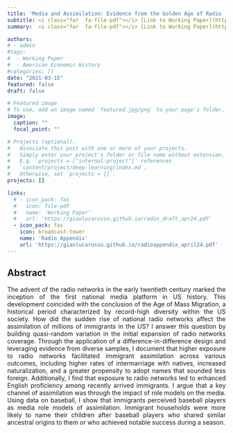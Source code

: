 ```yaml
---
title: 'Media and Assimilation: Evidence from the Golden Age of Radio (2024)'
subtitle: <i class="far  fa-file-pdf"></i> [Link to Working Paper](https://gianlucarusso.github.io/radio_draft_apr24.pdf) <i class="far  fa-file-pdf"></i> [SSRN Working Paper](https://papers.ssrn.com/sol3/papers.cfm?abstract_id=4813824) <br> 
summary:  <i class="far  fa-file-pdf"></i> [Link to Working Paper](https://gianlucarusso.github.io/radio_draft_apr24.pdf) <i class="far  fa-file-pdf"></i> [SSRN Working Paper](https://papers.ssrn.com/sol3/papers.cfm?abstract_id=4813824) <i class="fas  fa-broadcast-tower"></i> [Radio Appendix](https://gianlucarusso.github.io/radioappendix_april24.pdf)

authors:
# - admin
#tags:
#  - Working Paper
#  - American Economic History
#categories: []
date: "2021-03-15"
featured: false
draft: false

# Featured image
# To use, add an image named `featured.jpg/png` to your page's folder.
image:
  caption: ""
  focal_point: ""

# Projects (optional).
#   Associate this post with one or more of your projects.
#   Simply enter your project's folder or file name without extension.
#   E.g. `projects = ["internal-project"]` references
#   `content/project/deep-learning/index.md`.
#   Otherwise, set `projects = []`.
projects: []

links:
  # - icon_pack: fas
  #   icon: file-pdf
  #   name: 'Working Paper'
  #   url: 'https://gianlucarusso.github.io/radio_draft_apr24.pdf'
  - icon_pack: fas
    icon: broadcast-tower
    name: 'Radio Appendix'
    url: 'https://gianlucarusso.github.io/radioappendix_april24.pdf'
---
```



## Abstract

<p align="justify"> The advent of the radio networks in the early twentieth century marked the inception
of the first national media platform in US history. This development coincided
with the conclusion of the Age of Mass Migration, a historical period characterized by
record-high diversity within the US society. How did the sudden rise of national radio
networks affect the assimilation of millions of immigrants in the US? I answer this
question by building quasi-random variation in the initial expansion of radio networks
coverage. Through the application of a difference-in-difference design and leveraging
evidence from diverse samples, I document that higher exposure to radio networks
facilitated immigrant assimilation across various outcomes, including higher rates of
intermarriage with natives, increased naturalization, and a greater propensity to adopt
names that sounded less foreign. Additionally, I find that exposure to radio networks
led to enhanced English proficiency among recently arrived immigrants. I argue that a
key channel of assimilation was through the impact of role models on the media. Using
data on baseball, I show that immigrants perceived baseball players as media role
models of assimilation. Immigrant households were more likely to name their children
after baseball players who shared similar ancestral origins to them or who achieved
notable success during a season.